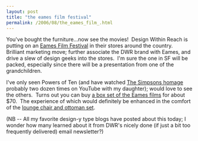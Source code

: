 ```yaml
---
layout: post
title: "the eames film festival"
permalink: /2006/08/the_eames_film_.html
---
```


<p>You've bought the furniture...now see the movies!&nbsp; Design Within Reach is putting on an <a href="http://www.dwr.com/eamesfilms.cfm">Eames Film Festival</a> in their stores around the country.&nbsp; Brilliant marketing move; further associate the DWR brand with Eames, and drive a slew of design geeks into the stores.&nbsp; I'm sure the one in SF will be packed, especially since there will be a presentation from one of the grandchildren.</p>

<p>I've only seen Powers of Ten (and have watched <a href="http://www.youtube.com/watch?v=yCfDRvDWid0">The Simpsons homage</a> probably two dozen times on YouTube with my daughter); would love to see the others.&nbsp; Turns out you can buy <a href="http://amazon.com/o/ASIN/B0009S2K92/statingtheobviou/ref=nosim/">a box set of the Eames films</a> for about $70.&nbsp; The experience of which would definitely be enhanced in the comfort of the <a href="http://www.dwr.com/productdetail.cfm?id=9100">lounge chair and ottoman set</a>.</p>

<p>(NB -- All my favorite design-y type blogs have posted about this today;
I wonder how many learned about it from DWR's nicely done (if just a
bit too frequently delivered) email newsletter?)</p>


